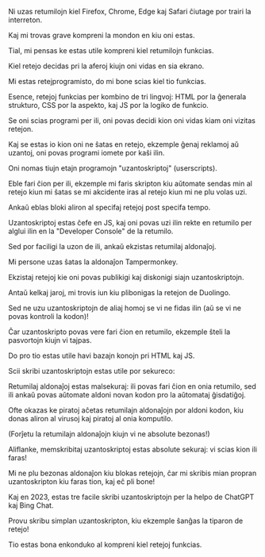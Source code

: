 Ni uzas retumilojn kiel Firefox, Chrome, Edge kaj Safari ĉiutage por trairi la interreton.

Kaj mi trovas grave kompreni la mondon en kiu oni estas.

Tial, mi pensas ke estas utile kompreni kiel retumilojn funkcias.

Kiel retejo decidas pri la aferoj kiujn oni vidas en sia ekrano.

Mi estas retejprogramisto, do mi bone scias kiel tio funkcias.

Esence, retejoj funkcias per kombino de tri lingvoj: HTML por la ĝenerala strukturo, CSS por la aspekto, kaj JS por la logiko de funkcio.

Se oni scias programi per ili, oni povas decidi kion oni vidas kiam oni vizitas retejon.

Kaj se estas io kion oni ne ŝatas en retejo, ekzemple ĝenaj reklamoj aŭ uzantoj, oni povas programi iomete por kaŝi ilin.

Oni nomas tiujn etajn programojn "uzantoskriptoj" (userscripts).

Eble fari ĉion per ili, ekzemple mi faris skripton kiu aŭtomate sendas min al retejo kiun mi ŝatas se mi akcidente iras al retejo kiun mi ne plu volas uzi.

Ankaŭ eblas bloki aliron al specifaj retejoj post specifa tempo.

Uzantoskriptoj estas ĉefe en JS, kaj oni povas uzi ilin rekte en retumilo per alglui ilin en la "Developer Console" de la retumilo.

Sed por faciligi la uzon de ili, ankaŭ ekzistas retumilaj aldonaĵoj.

Mi persone uzas ŝatas la aldonaĵon Tampermonkey.

Ekzistaj retejoj kie oni povas publikigi kaj diskonigi siajn uzantoskriptojn.

Antaŭ kelkaj jaroj, mi trovis iun kiu plibonigas la retejon de Duolingo.

Sed ne uzu uzantoskriptojn de aliaj homoj se vi ne fidas ilin (aŭ se vi ne povas kontroli la kodon)!

Ĉar uzantoskripto povas vere fari ĉion en retumilo, ekzemple ŝteli la pasvortojn kiujn vi tajpas.

Do pro tio estas utile havi bazajn konojn pri HTML kaj JS.

Scii skribi uzantoskriptojn estas utile por sekureco: 

Retumilaj aldonaĵoj estas malsekuraj: ili povas fari ĉion en onia retumilo, sed ili ankaŭ povas aŭtomate aldoni novan kodon pro la aŭtomataj ĝisdatiĝoj.

Ofte okazas ke piratoj aĉetas retumilajn aldonaĵojn por aldoni kodon, kiu donas aliron al virusoj kaj piratoj al onia komputilo.

(Forĵetu la retumilajn aldonaĵojn kiujn vi ne absolute bezonas!)

Aliflanke, memskribitaj uzantoskriptoj estas absolute sekuraj: vi scias kion ili faras!

Mi ne plu bezonas aldonaĵon kiu blokas retejojn, ĉar mi skribis mian propran uzantoskripton kiu faras tion, kaj eĉ pli bone!

Kaj en 2023, estas tre facile skribi uzantoskriptojn per la helpo de ChatGPT kaj Bing Chat.

Provu skribu simplan uzantoskripton, kiu ekzemple ŝanĝas la tiparon de retejo!

Tio estas bona enkonduko al kompreni kiel retejoj funkcias.